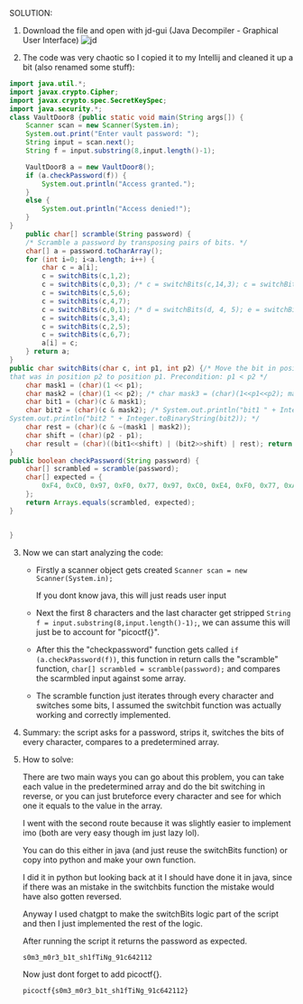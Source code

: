 SOLUTION:

1) Download the file and open with jd-gui (Java Decompiler - Graphical User Interface)
![jd](https://github.com/user-attachments/assets/c1fcb999-7122-4d00-bf2b-39caf01408b0)

2) The code was very chaotic so I copied it to my Intellij and cleaned it up a bit (also renamed some stuff):
```java
import java.util.*;
import javax.crypto.Cipher;
import javax.crypto.spec.SecretKeySpec;
import java.security.*;
class VaultDoor8 {public static void main(String args[]) {
    Scanner scan = new Scanner(System.in);
    System.out.print("Enter vault password: ");
    String input = scan.next();
    String f = input.substring(8,input.length()-1); 

    VaultDoor8 a = new VaultDoor8();
    if (a.checkPassword(f)) {
        System.out.println("Access granted.");
    }
    else {
        System.out.println("Access denied!");
    }
}
    public char[] scramble(String password) {
    /* Scramble a password by transposing pairs of bits. */
    char[] a = password.toCharArray();
    for (int i=0; i<a.length; i++) {
        char c = a[i];
        c = switchBits(c,1,2);
        c = switchBits(c,0,3); /* c = switchBits(c,14,3); c = switchBits(c, 2, 0); */
        c = switchBits(c,5,6);
        c = switchBits(c,4,7);
        c = switchBits(c,0,1); /* d = switchBits(d, 4, 5); e = switchBits(e, 5, 6); */
        c = switchBits(c,3,4);
        c = switchBits(c,2,5);
        c = switchBits(c,6,7);
        a[i] = c;
    } return a;
}
public char switchBits(char c, int p1, int p2) {/* Move the bit in position p1 to position p2, and move the bit
that was in position p2 to position p1. Precondition: p1 < p2 */
    char mask1 = (char)(1 << p1);
    char mask2 = (char)(1 << p2); /* char mask3 = (char)(1<<p1<<p2); mask1++; mask1--; */
    char bit1 = (char)(c & mask1);
    char bit2 = (char)(c & mask2); /* System.out.println("bit1 " + Integer.toBinaryString(bit1));
System.out.println("bit2 " + Integer.toBinaryString(bit2)); */
    char rest = (char)(c & ~(mask1 | mask2));
    char shift = (char)(p2 - p1);
    char result = (char)((bit1<<shift) | (bit2>>shift) | rest); return result;
}
public boolean checkPassword(String password) {
    char[] scrambled = scramble(password);
    char[] expected = {
        0xF4, 0xC0, 0x97, 0xF0, 0x77, 0x97, 0xC0, 0xE4, 0xF0, 0x77, 0xA4, 0xD0, 0xC5, 0x77, 0xF4, 0x86, 0xD0, 0xA5, 0x45, 0x96, 0x27, 0xB5, 0x77, 0xD2, 0xD0, 0xB4, 0xE1, 0xC1, 0xE0, 0xD0, 0xD0, 0xE0
    };
    return Arrays.equals(scrambled, expected);
}


}
```
  3) Now we can start analyzing the code:
     - Firstly a scanner object gets created ```Scanner scan = new Scanner(System.in);```

       If you dont know java, this will just reads user input
     - Next the first 8 characters and the last character get stripped ```String f = input.substring(8,input.length()-1);```, we can assume this will just be to account for "picoctf{}".
     - After this the "checkpassword" function gets called ```if (a.checkPassword(f))```, this function in return calls the "scramble" function, ```char[] scrambled = scramble(password);``` and compares the scarmbled input against some array.
     - The scramble function just iterates through every character and switches some bits, I assumed the switchbit function was actually working and correctly implemented.
       
  4) Summary:
     the script asks for a password, strips it, switches the bits of every character, compares to a predetermined array.
     
  5) How to solve:

     There are two main ways you can go about this problem, you can take each value in the predetermined array and do the bit switching in reverse, or you can just bruteforce every character and see for which one it equals to the value in the array.

     I went with the second route because it was slightly easier to implement imo (both are very easy though im just lazy lol).

     You can do this either in java (and just reuse the switchBits function) or copy into python and make your own function.

     I did it in python but looking back at it I should have done it in java, since if there was an mistake in the switchbits function the mistake would have also gotten reversed.

     Anyway I used chatgpt to make the switchBits logic part of the script and then I just implemented the rest of the logic.

      After running the script it returns the password as expected.

     ```s0m3_m0r3_b1t_sh1fTiNg_91c642112```

     Now just dont forget to add picoctf{}.

     ```picoctf{s0m3_m0r3_b1t_sh1fTiNg_91c642112}```
     
     
